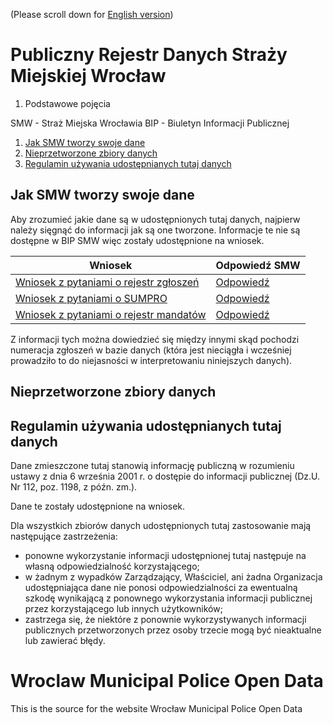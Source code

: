 (Please scroll down for [English version](#wroclaw-municipal-police-open-data))
# Publiczny Rejestr Danych Straży Miejskiej Wrocław

1. Podstawowe pojęcia

SMW - Straż Miejska Wrocławia
BIP - Biuletyn Informacji Publicznej

1. [Jak SMW tworzy swoje dane](#jak-smw-tworzy-swoje-dane)
1. [Nieprzetworzone zbiory danych](#zbi%C3%B3r-danych)
1. [Regulamin używania udostępnianych tutaj danych](#regulamin-u%C5%BCywania-udost%C4%99pnianych-tutaj-danych)

## Jak SMW tworzy swoje dane

Aby zrozumieć jakie dane są w udostępnionych tutaj danych, najpierw należy sięgnąć do informacji jak są one tworzone. Informacje te nie są dostępne w BIP SMW więc zostały udostępnione na wniosek.

|Wniosek        |Odpowiedź SMW  |
| ------------- | ------------- |
|[Wniosek z pytaniami o rejestr zgłoszeń](requestForData/wniosek_rejestr_zgloszen.txt "z dnia 19 kwietnia 2018")|[Odpowiedź](requestForData/odpowiedz_rejestr_zgloszen.gif "z dnia 27 kwietnia 2018")|
|[Wniosek z pytaniami o SUMPRO](requestForData/wniosek_sumpro.txt "z dnia 28 kwietnia 2018")|[Odpowiedź](requestForData/odpowiedz_sumpro.gif "z dnia 11 maja 2018")|
|[Wniosek z pytaniami o rejestr mandatów](requestForData/wniosek_rejestr_mandatow.txt "z dnia 15 maja 2018")|[Odpowiedź](requestForData/odpowiedz_rejestr_mandatow.gif "z dnia 25 maja 2018")|

Z informacji tych można dowiedzieć się między innymi skąd pochodzi numeracja zgłoszeń w bazie danych (która jest nieciągła i wcześniej prowadziło to do niejasności w interpretowaniu niniejszych danych).

## Nieprzetworzone zbiory danych

## Regulamin używania udostępnianych tutaj danych
Dane zmieszczone tutaj stanowią informację publiczną w rozumieniu ustawy z dnia 6 września 2001 r. o dostępie do informacji publicznej (Dz.U. Nr 112, poz. 1198, z późn. zm.).

Dane te zostały udostępnione na wniosek.

Dla wszystkich zbiorów danych udostępnionych tutaj zastosowanie mają następujące zastrzeżenia:
* ponowne wykorzystanie informacji udostępnionej tutaj następuje na własną odpowiedzialność korzystającego;
* w żadnym z wypadków Zarządzający, Właściciel, ani żadna Organizacja udostępniająca dane nie ponosi odpowiedzialności za ewentualną szkodę wynikającą z ponownego wykorzystania informacji publicznej przez korzystającego lub innych użytkowników;
* zastrzega się, że niektóre z ponownie wykorzystywanych informacji publicznych przetworzonych przez osoby trzecie mogą być nieaktualne lub zawierać błędy.

# Wroclaw Municipal Police Open Data
This is the source for the website Wrocław Municipal Police Open Data
